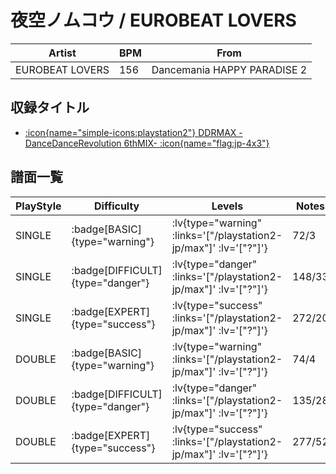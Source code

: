 # 夜空ノムコウ / EUROBEAT LOVERS

|Artist|BPM|From|
|------|---|----|
|EUROBEAT LOVERS|156|Dancemania HAPPY PARADISE 2|

## 収録タイトル

- [ :icon{name="simple-icons:playstation2"} DDRMAX -DanceDanceRevolution 6thMIX- :icon{name="flag:jp-4x3"} ](/playstation2-jp/max)

## 譜面一覧

|PlayStyle|Difficulty|Levels|Notes|Movie|
|---------|----------|------|-----|-----|
|SINGLE| :badge[BASIC]{type="warning"} | :lv{type="warning" :links='["/playstation2-jp/max"]' :lv='["?"]'} |72/3||
|SINGLE| :badge[DIFFICULT]{type="danger"} | :lv{type="danger" :links='["/playstation2-jp/max"]' :lv='["?"]'} |148/33||
|SINGLE| :badge[EXPERT]{type="success"} | :lv{type="success" :links='["/playstation2-jp/max"]' :lv='["?"]'} |272/20||
|DOUBLE| :badge[BASIC]{type="warning"} | :lv{type="warning" :links='["/playstation2-jp/max"]' :lv='["?"]'} |74/4||
|DOUBLE| :badge[DIFFICULT]{type="danger"} | :lv{type="danger" :links='["/playstation2-jp/max"]' :lv='["?"]'} |135/28||
|DOUBLE| :badge[EXPERT]{type="success"} | :lv{type="success" :links='["/playstation2-jp/max"]' :lv='["?"]'} |277/52||
